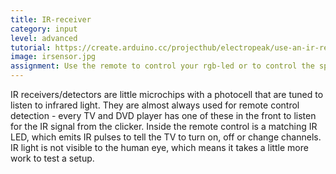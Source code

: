 ```yaml
---
title: IR-receiver
category: input
level: advanced
tutorial: https://create.arduino.cc/projecthub/electropeak/use-an-ir-remote-transmitter-and-receiver-with-arduino-1e6bc8
image: irsensor.jpg
assignment: Use the remote to control your rgb-led or to control the speed and direction of motors.
---
```


IR receivers/detectors are little microchips with a photocell that are tuned to listen to infrared light. They are almost always used for remote control detection - every TV and DVD player has one of these in the front to listen for the IR signal from the clicker. Inside the remote control is a matching IR LED, which emits IR pulses to tell the TV to turn on, off or change channels. IR light is not visible to the human eye, which means it takes a little more work to test a setup.
